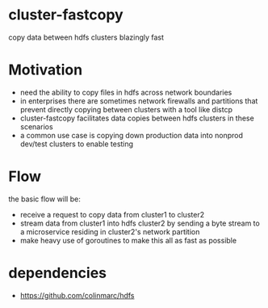 # cluster-fastcopy
copy data between hdfs clusters blazingly fast

# Motivation
- need the ability to copy files in hdfs across network boundaries
- in enterprises there are sometimes network firewalls and partitions that prevent directly copying between clusters with a tool like distcp
- cluster-fastcopy facilitates data copies between hdfs clusters in these scenarios
- a common use case is copying down production data into nonprod dev/test clusters to enable testing


# Flow
the basic flow will be:

- receive a request to copy data from cluster1 to cluster2
- stream data from cluster1 into hdfs cluster2 by sending a byte stream to a microservice residing in cluster2's network partition
- make heavy use of goroutines to make this all as fast as possible


# dependencies
- https://github.com/colinmarc/hdfs
